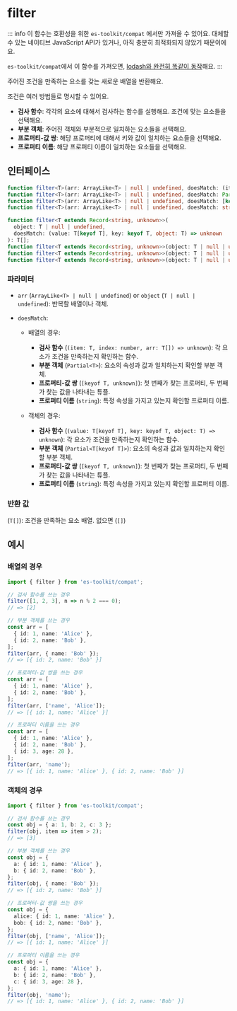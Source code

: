 # filter

::: info
이 함수는 호환성을 위한 `es-toolkit/compat` 에서만 가져올 수 있어요. 대체할 수 있는 네이티브 JavaScript API가 있거나, 아직 충분히 최적화되지 않았기 때문이에요.

`es-toolkit/compat`에서 이 함수를 가져오면, [lodash와 완전히 똑같이 동작](../../../compatibility.md)해요.
:::

주어진 조건을 만족하는 요소를 갖는 새로운 배열을 반환해요.

조건은 여러 방법들로 명시할 수 있어요.

- **검사 함수**: 각각의 요소에 대해서 검사하는 함수를 실행해요. 조건에 맞는 요소들을 선택해요.
- **부분 객체**: 주어진 객체와 부분적으로 일치하는 요소들을 선택해요.
- **프로퍼티-값 쌍**: 해당 프로퍼티에 대해서 키와 값이 일치하는 요소들을 선택해요.
- **프로퍼티 이름**: 해당 프로퍼티 이름이 일치하는 요소들을 선택해요.

## 인터페이스

```typescript
function filter<T>(arr: ArrayLike<T> | null | undefined, doesMatch: (item: T, index: number, arr: T[]) => unknown): T[];
function filter<T>(arr: ArrayLike<T> | null | undefined, doesMatch: Partial<T>): T[];
function filter<T>(arr: ArrayLike<T> | null | undefined, doesMatch: [keyof T, unknown]): T[];
function filter<T>(arr: ArrayLike<T> | null | undefined, doesMatch: string): T[];

function filter<T extends Record<string, unknown>>(
  object: T | null | undefined,
  doesMatch: (value: T[keyof T], key: keyof T, object: T) => unknown
): T[];
function filter<T extends Record<string, unknown>>(object: T | null | undefined, doesMatch: Partial<T[keyof T]>): T[];
function filter<T extends Record<string, unknown>>(object: T | null | undefined, doesMatch: [keyof T, unknown]): T[];
function filter<T extends Record<string, unknown>>(object: T | null | undefined, doesMatch: string): T[];
```

### 파라미터

- `arr` (`ArrayLike<T> | null | undefined`) or `object` (`T | null | undefined`): 반복할 배열이나 객체.

- `doesMatch`:

  - 배열의 경우:

    - **검사 함수** (`(item: T, index: number, arr: T[]) => unknown`): 각 요소가 조건을 만족하는지 확인하는 함수.
    - **부분 객체** (`Partial<T>`): 요소의 속성과 값과 일치하는지 확인할 부분 객체.
    - **프로퍼티-값 쌍** (`[keyof T, unknown]`): 첫 번째가 찾는 프로퍼티, 두 번째가 찾는 값을 나타내는 튜플.
    - **프로퍼티 이름** (`string`): 특정 속성을 가지고 있는지 확인할 프로퍼티 이름.

  - 객체의 경우:

    - **검사 함수** (`(value: T[keyof T], key: keyof T, object: T) => unknown`): 각 요소가 조건을 만족하는지 확인하는 함수.
    - **부분 객체** (`Partial<T[keyof T]>`): 요소의 속성과 값과 일치하는지 확인할 부분 객체.
    - **프로퍼티-값 쌍** (`[keyof T, unknown]`): 첫 번째가 찾는 프로퍼티, 두 번째가 찾는 값을 나타내는 튜플.
    - **프로퍼티 이름** (`string`): 특정 속성을 가지고 있는지 확인할 프로퍼티 이름.

### 반환 값

(`T[]`): 조건을 만족하는 요소 배열. 없으면 (`[]`)

## 예시

### 배열의 경우

```typescript
import { filter } from 'es-toolkit/compat';

// 검사 함수를 쓰는 경우
filter([1, 2, 3], n => n % 2 === 0);
// => [2]

// 부분 객체를 쓰는 경우
const arr = [
  { id: 1, name: 'Alice' },
  { id: 2, name: 'Bob' },
];
filter(arr, { name: 'Bob' });
// => [{ id: 2, name: 'Bob' }]

// 프로퍼티-값 쌍을 쓰는 경우
const arr = [
  { id: 1, name: 'Alice' },
  { id: 2, name: 'Bob' },
];
filter(arr, ['name', 'Alice']);
// => [{ id: 1, name: 'Alice' }]

// 프로퍼티 이름을 쓰는 경우
const arr = [
  { id: 1, name: 'Alice' },
  { id: 2, name: 'Bob' },
  { id: 3, age: 28 },
];
filter(arr, 'name');
// => [{ id: 1, name: 'Alice' }, { id: 2, name: 'Bob' }]
```

### 객체의 경우

```typescript
import { filter } from 'es-toolkit/compat';

// 검사 함수를 쓰는 경우
const obj = { a: 1, b: 2, c: 3 };
filter(obj, item => item > 2);
// => [3]

// 부분 객체를 쓰는 경우
const obj = {
  a: { id: 1, name: 'Alice' },
  b: { id: 2, name: 'Bob' },
};
filter(obj, { name: 'Bob' });
// => [{ id: 2, name: 'Bob' }]

// 프로퍼티-값 쌍을 쓰는 경우
const obj = {
  alice: { id: 1, name: 'Alice' },
  bob: { id: 2, name: 'Bob' },
};
filter(obj, ['name', 'Alice']);
// => [{ id: 1, name: 'Alice' }]

// 프로퍼티 이름을 쓰는 경우
const obj = {
  a: { id: 1, name: 'Alice' },
  b: { id: 2, name: 'Bob' },
  c: { id: 3, age: 28 },
};
filter(obj, 'name');
// => [{ id: 1, name: 'Alice' }, { id: 2, name: 'Bob' }]
```
